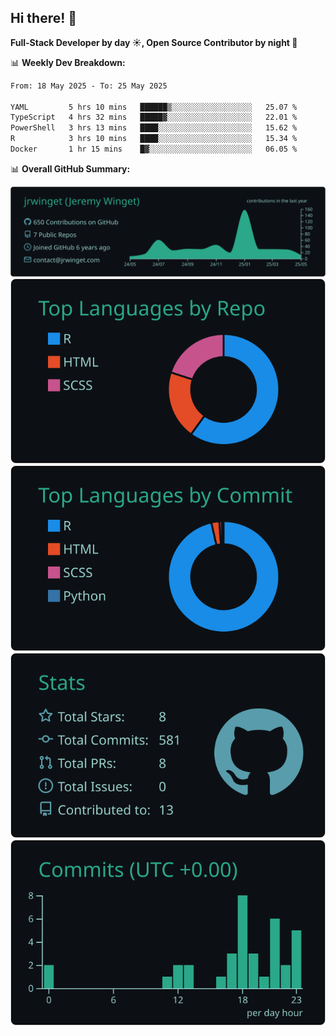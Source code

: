 ## Hi there! 👋

**Full-Stack Developer by day ☀️, Open Source Contributor by night 🌙**

📊 **Weekly Dev Breakdown:**
<!--START_SECTION:waka-->

```txt
From: 18 May 2025 - To: 25 May 2025

YAML         5 hrs 10 mins   ██████▒░░░░░░░░░░░░░░░░░░   25.07 %
TypeScript   4 hrs 32 mins   █████▓░░░░░░░░░░░░░░░░░░░   22.01 %
PowerShell   3 hrs 13 mins   ████░░░░░░░░░░░░░░░░░░░░░   15.62 %
R            3 hrs 10 mins   ████░░░░░░░░░░░░░░░░░░░░░   15.34 %
Docker       1 hr 15 mins    █▓░░░░░░░░░░░░░░░░░░░░░░░   06.05 %
```

<!--END_SECTION:waka-->

📊 **Overall GitHub Summary:**

[![](https://raw.githubusercontent.com/jrwinget/jrwinget/main/profile-summary-card-output/gotham/0-profile-details.svg)](https://github.com/vn7n24fzkq/github-profile-summary-cards)
[![](https://raw.githubusercontent.com/jrwinget/jrwinget/main/profile-summary-card-output/gotham/1-repos-per-language.svg)](https://github.com/vn7n24fzkq/github-profile-summary-cards) [![](https://raw.githubusercontent.com/jrwinget/jrwinget/main/profile-summary-card-output/gotham/2-most-commit-language.svg)](https://github.com/vn7n24fzkq/github-profile-summary-cards)
[![](https://raw.githubusercontent.com/jrwinget/jrwinget/main/profile-summary-card-output/gotham/3-stats.svg)](https://github.com/vn7n24fzkq/github-profile-summary-cards) [![](https://raw.githubusercontent.com/jrwinget/jrwinget/main/profile-summary-card-output/gotham/4-productive-time.svg)](https://github.com/vn7n24fzkq/github-profile-summary-cards)

